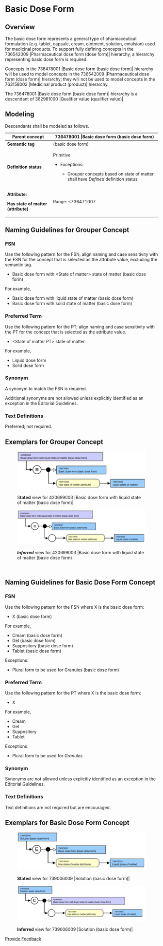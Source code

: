 # Basic Dose Form

## Overview

The basic dose form represents a general type of pharmaceutical formulation (e.g. tablet, capsule, cream, ointment, solution, emulsion) used for medicinal products. To support fully defining concepts in the 736542009 |Pharmaceutical dose form (dose form)| hierarchy, a hierarchy representing basic dose form is required.

Concepts in the 736478001 |Basic dose form (basic dose form)| hierarchy will be used to model concepts in the 736542009 |Pharmaceutical dose form (dose form)| hierarchy; they will not be used to model concepts in the 763158003 |Medicinal product (product)| hierarchy.

The 736478001 |Basic dose form (basic dose form)| hierarchy is a descendant of 362981000 |Qualifier value (qualifier value)|.

## Modeling

Descendants shall be modeled as follows.

| **Parent concept**                                                                        | 736478001 \|Basic dose form (basic dose form)                                                                                                                 |
| ----------------------------------------------------------------------------------------- | ------------------------------------------------------------------------------------------------------------------------------------------------------------- |
| **Semantic tag**                                                                          | (basic dose form)                                                                                                                                             |
| **Definition status**                                                                     | <p>Primitive</p><ul><li><p>Exceptions:</p><ul><li>Grouper concepts based on state of matter shall have <em>Defined</em> definition status</li></ul></li></ul> |
| <p><strong>Attribute:</strong></p><p><strong>Has state of matter (attribute)</strong></p> | <p>Range: &#x3C;736471007 |State of matter (state of matter)</p><p>Cardinality: 1..1</p>                                                                      |

## Naming Guidelines for Grouper Concept

### FSN

Use the following pattern for the FSN; align naming and case sensitivity with the FSN for the concept that is selected as the attribute value, excluding the semantic tag.

* Basic dose form with \<State of matter> state of matter (basic dose form)

For example,

* Basic dose form with liquid state of matter (basic dose form)
* Basic dose form with solid state of matter (basic dose form)

### Preferred Term

Use the following pattern for the PT; align naming and case sensitivity with the PT for the concept that is selected as the attribute value.&#x20;

* \<State of matter PT> state of matter

For example,

* Liquid dose form
* Solid dose form

### Synonym

A synonym to match the FSN is required.

Additional synonyms are not allowed unless explicitly identified as an exception in the Editorial Guidelines.

### Text Definitions

Preferred; not required.

## Exemplars for Grouper Concept

<figure><img src="../../../../../../../.gitbook/assets/image (87).png" alt=""><figcaption><p>S<strong>tated</strong> view for 420699003 |Basic dose form with liquid state of matter (basic dose form)|</p></figcaption></figure>

<figure><img src="../../../../../../../.gitbook/assets/image (88).png" alt=""><figcaption><p><em><strong>Inferred</strong></em> view for 420699003 |Basic dose form with liquid state of matter (basic dose form)</p></figcaption></figure>

<figure><img src="../../../../../../../authoring/pharmaceutical-and-biologic-product/images/174691158.png" alt=""><figcaption></figcaption></figure>

## Naming Guidelines for Basic Dose Form Concept

### FSN

Use the following pattern for the FSN where X is the basic dose form:

* X (basic dose form)

For example,

* Cream (basic dose form)
* Gel (basic dose form)
* Suppository (basic dose form)
* Tablet (basic dose form)

Exceptions:

* Plural form to be used for Granules (basic dose form)

### Preferred Term

Use the following pattern for the PT where X is the basic dose form:

* X

For example,

* Cream
* Gel
* Suppository
* Tablet

Exceptions:

* Plural form to be used for _Granules_

### Synonym

Synonyms are not allowed unless explicitly identified as an exception in the Editorial Guidelines.

### Text Definitions

Text definitions are not required but are encouraged.

## Exemplars for Basic Dose Form Concept

<figure><img src="../../../../../../../.gitbook/assets/image (89).png" alt=""><figcaption><p><strong>Stated</strong> view for 739006009 |Solution (basic dose form)|</p></figcaption></figure>

<figure><img src="../../../../../../../.gitbook/assets/image (90).png" alt=""><figcaption><p><strong>Inferred</strong> view for 739006009 |Solution (basic dose form)|</p></figcaption></figure>






<a href="https://docs.google.com/forms/d/e/1FAIpQLScTmbZIf0UEQwYDkY27EEWBkaiYkHSbR0_9DmFrMLXoQLyL7Q/viewform?usp=pp_url&entry.1767247133=SCT+Editorial+Guide&entry.670899847=Basic%20Dose%20Form" class="button primary">Provide Feedback</a>
